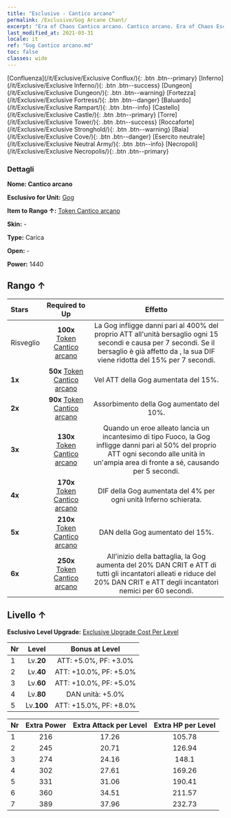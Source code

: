 ```yaml
---
title: "Esclusivo - Cantico arcano"
permalink: /Exclusive/Gog Arcane Chant/
excerpt: "Era of Chaos Cantico arcano. Cantico arcano. Era of Chaos Esclusivo Cantico arcano. Gog Esclusivo."
last_modified_at: 2021-03-31
locale: it
ref: "Gog Cantico arcano.md"
toc: false
classes: wide
---
```

 [Confluenza](/it/Exclusive/Exclusive Conflux/){: .btn .btn--primary} [Inferno](/it/Exclusive/Exclusive Inferno/){: .btn .btn--success} [Dungeon](/it/Exclusive/Exclusive Dungeon/){: .btn .btn--warning} [Fortezza](/it/Exclusive/Exclusive Fortress/){: .btn .btn--danger} [Baluardo](/it/Exclusive/Exclusive Rampart/){: .btn .btn--info} [Castello](/it/Exclusive/Exclusive Castle/){: .btn .btn--primary} [Torre](/it/Exclusive/Exclusive Tower/){: .btn .btn--success} [Roccaforte](/it/Exclusive/Exclusive Stronghold/){: .btn .btn--warning} [Baia](/it/Exclusive/Exclusive Cove/){: .btn .btn--danger} [Esercito neutrale](/it/Exclusive/Exclusive Neutral Army/){: .btn .btn--info} [Necropoli](/it/Exclusive/Exclusive Necropolis/){: .btn .btn--primary} 

### Dettagli
 **Nome: Cantico arcano** 

 **Esclusivo for Unit:** [Gog](/it/units/Gog/) 

 **Item to Rango ↑:** [Token Cantico arcano](/it/Items/con_915/)

 **Skin:** -

 **Type:** Carica

 **Open:** -

 **Power:** 1440

## Rango ↑

  |     Stars    |  Required to Up | Effetto |
  |:-------------|:---------------:|:---------------:|
  |  Risveglio  | **100x** [Token Cantico arcano](/it/Items/con_915/) | <Folgore bruciante> La Gog infligge danni pari al 400% del proprio ATT all'unità bersaglio ogni 15 secondi e causa <Sanguinamento> per 7 secondi. Se il bersaglio è già affetto da <Sanguinamento>, la sua DIF viene ridotta del 15% per 7 secondi. |
  | **1x** <i class="fas fa-star"/> | **50x** [Token Cantico arcano](/it/Items/con_915/) | Vel ATT della Gog aumentata del 15%. |
  | **2x** <i class="fas fa-star"/> | **90x** [Token Cantico arcano](/it/Items/con_915/) | Assorbimento della Gog aumentato del 10%. |
  | **3x** <i class="fas fa-star"/> | **130x** [Token Cantico arcano](/it/Items/con_915/) | <Canicola> Quando un eroe alleato lancia un incantesimo di tipo Fuoco, la Gog infligge danni pari al 50% del proprio ATT ogni secondo alle unità in un'ampia area di fronte a sé, causando <Combustione> per 5 secondi. |
  | **4x** <i class="fas fa-star"/> | **170x** [Token Cantico arcano](/it/Items/con_915/) | DIF della Gog aumentata del 4% per ogni unità Inferno schierata. |
  | **5x** <i class="fas fa-star"/> | **210x** [Token Cantico arcano](/it/Items/con_915/) | DAN della Gog aumentato del 15%. |
  | **6x** <i class="fas fa-star"/> | **250x** [Token Cantico arcano](/it/Items/con_915/) | <Sinfonia infernale> All'inizio della battaglia, la Gog aumenta del 20% DAN CRIT e ATT di tutti gli incantatori alleati e riduce del 20% DAN CRIT e ATT degli incantatori nemici per 60 secondi. |


## Livello ↑
 **Esclusivo Level Upgrade:** [Exclusive Upgrade Cost Per Level](/Exclusive/ExclusiveUpgradeCostPerLevel/)

  |  Nr  |   Level  | Bonus at Level |
  |:-----|:--------:|:--------------:|
  | 1 | Lv.**20** | ATT: +5.0%, PF: +3.0% |
  | 2 | Lv.**40** | ATT: +10.0%, PF: +5.0% |
  | 3 | Lv.**60** | ATT: +10.0%, PF: +5.0% |
  | 4 | Lv.**80** | DAN unità: +5.0% |
  | 5 | Lv.**100** | ATT: +15.0%, PF: +8.0% |


  |  Nr  |  Extra Power | Extra Attack per Level | Extra HP per Level |
  |:-----|:--------:|:--------:|:--------:|
  | 1 | 216 | 17.26 | 105.78 |
  | 2 | 245 | 20.71 | 126.94 |
  | 3 | 274 | 24.16 | 148.1 |
  | 4 | 302 | 27.61 | 169.26 |
  | 5 | 331 | 31.06 | 190.41 |
  | 6 | 360 | 34.51 | 211.57 |
  | 7 | 389 | 37.96 | 232.73 |


